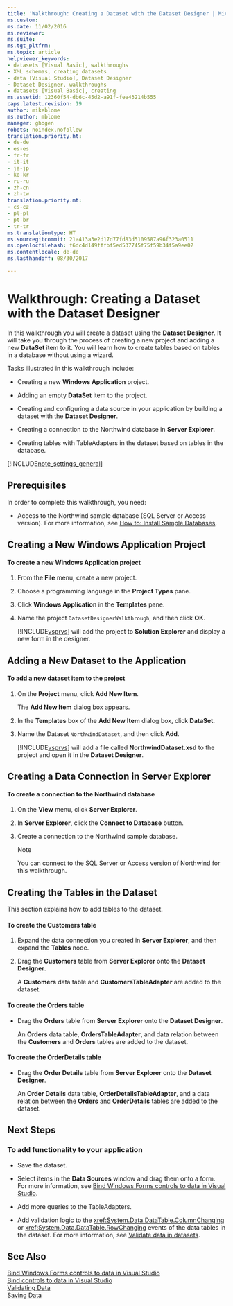 ```yaml
---
title: 'Walkthrough: Creating a Dataset with the Dataset Designer | Microsoft Docs'
ms.custom: 
ms.date: 11/02/2016
ms.reviewer: 
ms.suite: 
ms.tgt_pltfrm: 
ms.topic: article
helpviewer_keywords:
- datasets [Visual Basic], walkthroughs
- XML schemas, creating datasets
- data [Visual Studio], Dataset Designer
- Dataset Designer, walkthroughs
- datasets [Visual Basic], creating
ms.assetid: 12360f54-db6c-45d2-a91f-fee43214b555
caps.latest.revision: 19
author: mikeblome
ms.author: mblome
manager: ghogen
robots: noindex,nofollow
translation.priority.ht:
- de-de
- es-es
- fr-fr
- it-it
- ja-jp
- ko-kr
- ru-ru
- zh-cn
- zh-tw
translation.priority.mt:
- cs-cz
- pl-pl
- pt-br
- tr-tr
ms.translationtype: HT
ms.sourcegitcommit: 21a413a3e2d17d77fd83d5109587a96f323a0511
ms.openlocfilehash: f6dc4d149fffbf5ed537745f75f59b34f5a9ee02
ms.contentlocale: de-de
ms.lasthandoff: 08/30/2017

---
```

# <a name="walkthrough-creating-a-dataset-with-the-dataset-designer"></a>Walkthrough: Creating a Dataset with the Dataset Designer
In this walkthrough you will create a dataset using the **Dataset Designer**. It will take you through the process of creating a new project and adding a new **DataSet** item to it. You will learn how to create tables based on tables in a database without using a wizard.  
  
 Tasks illustrated in this walkthrough include:  
  
-   Creating a new **Windows Application** project.  
  
-   Adding an empty **DataSet** item to the project.  
  
-   Creating and configuring a data source in your application by building a dataset with the **Dataset Designer**.  
  
-   Creating a connection to the Northwind database in **Server Explorer**.  
  
-   Creating tables with TableAdapters in the dataset based on tables in the database.  
  
 [!INCLUDE[note_settings_general](../data-tools/includes/note_settings_general_md.md)]  
  
## <a name="prerequisites"></a>Prerequisites  
In order to complete this walkthrough, you need:  
  
-   Access to the Northwind sample database (SQL Server or Access version). For more information, see [How to: Install Sample Databases](../data-tools/installing-database-systems-tools-and-samples.md).  
  
## <a name="creating-a-new-windows-application-project"></a>Creating a New Windows Application Project  
  
#### <a name="to-create-a-new-windows-application-project"></a>To create a new Windows Application project  
  
1.  From the **File** menu, create a new project.  
  
2.  Choose a programming language in the **Project Types** pane.  
  
3.  Click **Windows Application** in the **Templates** pane.  
  
4.  Name the project `DatasetDesignerWalkthrough`, and then click **OK**.  
  
     [!INCLUDE[vsprvs](../code-quality/includes/vsprvs_md.md)] will add the project to **Solution Explorer** and display a new form in the designer.  
  
## <a name="adding-a-new-dataset-to-the-application"></a>Adding a New Dataset to the Application  
  
#### <a name="to-add-a-new-dataset-item-to-the-project"></a>To add a new dataset item to the project  
  
1.  On the **Project** menu, click **Add New Item**.  
  
     The **Add New Item** dialog box appears.  
  
2.  In the **Templates** box of the **Add New Item** dialog box, click **DataSet**.  
  
3.  Name the Dataset `NorthwindDataset`, and then click **Add**.  
  
     [!INCLUDE[vsprvs](../code-quality/includes/vsprvs_md.md)] will add a file called **NorthwindDataset.xsd** to the project and open it in the **Dataset Designer**.  
  
## <a name="creating-a-data-connection-in-server-explorer"></a>Creating a Data Connection in Server Explorer  
  
#### <a name="to-create-a-connection-to-the-northwind-database"></a>To create a connection to the Northwind database  
  
1.  On the **View** menu, click **Server Explorer**.  
  
2.  In **Server Explorer**, click the **Connect to Database** button.  
  
3.  Create a connection to the Northwind sample database.  
  
    > [!NOTE]
    >  You can connect to the SQL Server or Access version of Northwind for this walkthrough.  
  
## <a name="creating-the-tables-in-the-dataset"></a>Creating the Tables in the Dataset  
This section explains how to add tables to the dataset.  
  
#### <a name="to-create-the-customers-table"></a>To create the Customers table  
  
1.  Expand the data connection you created in **Server Explorer**, and then expand the **Tables** node.  
  
2.  Drag the **Customers** table from **Server Explorer** onto the **Dataset Designer**.  
  
     A **Customers** data table and **CustomersTableAdapter** are added to the dataset.  
  
#### <a name="to-create-the-orders-table"></a>To create the Orders table  
  
-   Drag the **Orders** table from **Server Explorer** onto the **Dataset Designer**.  
  
     An **Orders** data table, **OrdersTableAdapter**, and data relation between the **Customers** and **Orders** tables are added to the dataset.  
  
#### <a name="to-create-the-orderdetails-table"></a>To create the OrderDetails table  
  
-   Drag the **Order Details** table from **Server Explorer** onto the **Dataset Designer**.  
  
     An **Order Details** data table, **OrderDetailsTableAdapter**, and a data relation between the **Orders** and **OrderDetails** tables are added to the dataset.  
  
## <a name="next-steps"></a>Next Steps  
  
### <a name="to-add-functionality-to-your-application"></a>To add functionality to your application  
  
-   Save the dataset.  
  
-   Select items in the **Data Sources** window and drag them onto a form. For more information, see [Bind Windows Forms controls to data in Visual Studio](../data-tools/bind-windows-forms-controls-to-data-in-visual-studio.md).  
  
-   Add more queries to the TableAdapters. 
  
-   Add validation logic to the <xref:System.Data.DataTable.ColumnChanging> or <xref:System.Data.DataTable.RowChanging> events of the data tables in the dataset. For more information, see [Validate data in datasets](../data-tools/validate-data-in-datasets.md).  
  
## <a name="see-also"></a>See Also  
 [Bind Windows Forms controls to data in Visual Studio](../data-tools/bind-windows-forms-controls-to-data-in-visual-studio.md)   
 [Bind controls to data in Visual Studio](../data-tools/bind-controls-to-data-in-visual-studio.md)   
 [Validating Data](validate-data-in-datasets.md)   
 [Saving Data](../data-tools/saving-data.md)

